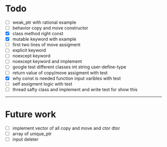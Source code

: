 # Todo
* [ ] weak_ptr with rational example
* [ ] behavior copy and move constructor 
* [X] class method right const
* [X] mutable keyword with example
* [ ] first two lines of move assigment 
* [ ] explicit keyword 
* [ ] noexcept keyword 
* [ ] noexcept keyword and implement
* [ ] google test different classes int string user-define-type 
* [ ] return value of copy/move assigment with test 
* [X] why const is needed function input varibles with test 
* [ ] self assigment logic with test  
* [ ] thread safty class and implement and write test for show this 

---
# Future work 
* [ ] implement vector of all copy and move and ctor dtor
* [ ] array of unique_ptr
* [ ] input deleter 